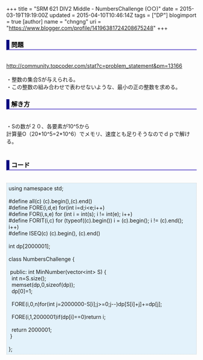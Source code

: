 +++
title = "SRM 621 DIV2 Middle - NumbersChallenge (○○)"
date = 2015-03-19T19:19:00Z
updated = 2015-04-10T10:46:14Z
tags = ["DP"]
blogimport = true 
[author]
	name = "chngng"
	uri = "https://www.blogger.com/profile/14196381724208675248"
+++

<div dir="ltr" style="text-align: left;" trbidi="on"><h3 style="border-bottom: 2px solid slateblue; border-left: 8px solid navy; color: black; padding: 0px 0px 1px 5px;">問題 </h3><br /><a href="http://community.topcoder.com/stat?c=problem_statement&amp;pm=13166" target="_blank">http://community.topcoder.com/stat?c=problem_statement&amp;pm=13166</a><br /><br />・整数の集合Sが与えられる。<br />・この整数の組み合わせで表わせないような、最小の正の整数を求める。<br /><h3 style="border-bottom: 2px solid slateblue; border-left: 8px solid navy; color: black; padding: 0px 0px 1px 5px;">解き方 </h3><br />・Sの数が２０、各要素が10^5から<br />計算量O（20*10^5=2*10^6）でメモリ、速度とも足りそうなのでｄｐで解ける。<br /><br /><h3 style="border-bottom: 2px solid slateblue; border-left: 8px solid navy; color: black; padding: 0px 0px 1px 5px;">コード </h3><br /><div style="background-color: #e3f2fb; border: 1px dotted #CCCCCC; padding: 5px;">using namespace std;<br /><br />#define all(c) (c).begin(),(c).end()<br />#define FORE(i,d,e) for(int i=d;i&lt;e;i++)<br />#define FOR(i,s,e) for (int i = int(s); i != int(e); i++)<br />#define FORIT(i,c) for (typeof((c).begin()) i = (c).begin(); i != (c).end(); i++)<br />#define ISEQ(c) (c).begin(), (c).end()<br /><br />int dp[2000001];<br /><br />class NumbersChallenge {<br /><br /><span class="Apple-tab-span" style="white-space: pre;"> </span>public: int MinNumber(vector&lt;int&gt; S) {<br /><span class="Apple-tab-span" style="white-space: pre;">  </span>int n=S.size();<br /><span class="Apple-tab-span" style="white-space: pre;">  </span>memset(dp,0,sizeof(dp));<br /><span class="Apple-tab-span" style="white-space: pre;">  </span>dp[0]=1;<br /><br /><span class="Apple-tab-span" style="white-space: pre;">  </span>FORE(i,0,n)for(int j=2000000-S[i];j&gt;=0;j--)dp[S[i]+j]+=dp[j];<br /><br /><span class="Apple-tab-span" style="white-space: pre;">  </span>FORE(i,1,2000001)if(dp[i]==0)return i;<br /><br /><span class="Apple-tab-span" style="white-space: pre;">  </span>return 2000001;<br /><span class="Apple-tab-span" style="white-space: pre;"> </span>}<br /><br />};</div></div>
